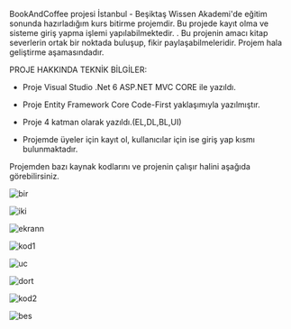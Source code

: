 BookAndCoffee projesi İstanbul - Beşiktaş Wissen Akademi'de eğitim sonunda hazırladığım kurs bitirme projemdir. Bu projede kayıt olma ve sisteme giriş yapma işlemi yapılabilmektedir. . Bu projenin amacı kitap severlerin ortak bir noktada buluşup, fikir paylaşabilmeleridir. Projem hala geliştirme aşamasındadır.

PROJE HAKKINDA TEKNİK BİLGİLER:

- Proje Visual Studio .Net 6 ASP.NET MVC CORE ile yazıldı.

- Proje Entity Framework Core Code-First yaklaşımıyla yazılmıştır.

- Proje 4 katman olarak yazıldı.(EL,DL,BL,UI)

- Projemde üyeler için kayıt ol, kullanıcılar için ise giriş yap kısmı bulunmaktadır.

Projemden bazı kaynak kodlarını ve projenin çalışır halini aşağıda görebilirsiniz.

![bir](https://user-images.githubusercontent.com/94785926/224571462-16dba67b-6993-42af-90b1-c201c967ab6b.png)

![iki](https://user-images.githubusercontent.com/94785926/224571511-7db48f5c-1090-47fe-81d5-d61eb1d397d6.png)

![ekrann](https://user-images.githubusercontent.com/94785926/224571837-fdc06ca7-7dba-45e9-a3bd-3f850b409374.png)

![kod1](https://user-images.githubusercontent.com/94785926/224571558-d5d66822-cfe2-404a-ad08-1702cba19d84.png) 

![uc](https://user-images.githubusercontent.com/94785926/224571569-5c5826bb-ffa3-411e-a850-48febf964f16.png)

![dort](https://user-images.githubusercontent.com/94785926/224571598-20df475c-287f-4462-bce3-a394abadc7de.png)

![kod2](https://user-images.githubusercontent.com/94785926/224571694-2d57208b-a162-4283-8815-003e2238797b.png)

![bes](https://user-images.githubusercontent.com/94785926/224571706-1a8c2e65-4cf6-4e33-b417-28fa18ae4f9a.png)
